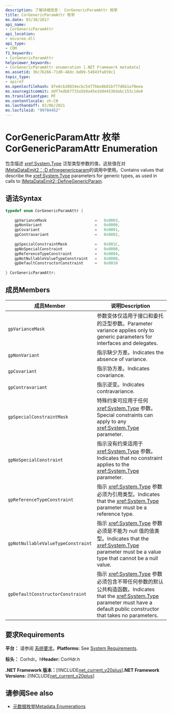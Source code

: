 ```yaml
---
description: 了解详细信息： CorGenericParamAttr 枚举
title: CorGenericParamAttr 枚举
ms.date: 03/30/2017
api_name:
- CorGenericParamAttr
api_location:
- mscoree.dll
api_type:
- COM
f1_keywords:
- CorGenericParamAttr
helpviewer_keywords:
- CorGenericParamAttr enumeration [.NET Framework metadata]
ms.assetid: 36c76266-71d8-48dc-bd89-54943fa659c1
topic_type:
- apiref
ms.openlocfilehash: 8fe8cb20834ecbc5477bbe8b01bf77d6b1af0eea
ms.sourcegitcommit: ddf7edb67715a5b9a45e3dd44536dabc153c1de0
ms.translationtype: MT
ms.contentlocale: zh-CN
ms.lasthandoff: 02/06/2021
ms.locfileid: "99784452"
---
```

# <a name="corgenericparamattr-enumeration"></a><span data-ttu-id="6a197-103">CorGenericParamAttr 枚举</span><span class="sxs-lookup"><span data-stu-id="6a197-103">CorGenericParamAttr Enumeration</span></span>

<span data-ttu-id="6a197-104">包含描述 <xref:System.Type> 泛型类型参数的值，这些值在对 [IMetaDataEmit2：:D efinegenericparam](imetadataemit2-definegenericparam-method.md)的调用中使用。</span><span class="sxs-lookup"><span data-stu-id="6a197-104">Contains values that describe the <xref:System.Type> parameters for generic types, as used in calls to [IMetaDataEmit2::DefineGenericParam](imetadataemit2-definegenericparam-method.md).</span></span>  
  
## <a name="syntax"></a><span data-ttu-id="6a197-105">语法</span><span class="sxs-lookup"><span data-stu-id="6a197-105">Syntax</span></span>  
  
```cpp  
typedef enum CorGenericParamAttr {  
  
    gpVarianceMask                     =   0x0003,  
    gpNonVariant                       =   0x0000,
    gpCovariant                        =   0x0001,  
    gpContravariant                    =   0x0002,  
  
    gpSpecialConstraintMask            =   0x001C,  
    gpNoSpecialConstraint              =   0x0000,  
    gpReferenceTypeConstraint          =   0x0004,
    gpNotNullableValueTypeConstraint   =   0x0008,  
    gpDefaultConstructorConstraint     =   0x0010  
  
} CorGenericParamAttr;  
```  
  
## <a name="members"></a><span data-ttu-id="6a197-106">成员</span><span class="sxs-lookup"><span data-stu-id="6a197-106">Members</span></span>  
  
|<span data-ttu-id="6a197-107">成员</span><span class="sxs-lookup"><span data-stu-id="6a197-107">Member</span></span>|<span data-ttu-id="6a197-108">说明</span><span class="sxs-lookup"><span data-stu-id="6a197-108">Description</span></span>|  
|------------|-----------------|  
|`gpVarianceMask`|<span data-ttu-id="6a197-109">参数变体仅适用于接口和委托的泛型参数。</span><span class="sxs-lookup"><span data-stu-id="6a197-109">Parameter variance applies only to generic parameters for interfaces and delegates.</span></span>|  
|`gpNonVariant`|<span data-ttu-id="6a197-110">指示缺少方差。</span><span class="sxs-lookup"><span data-stu-id="6a197-110">Indicates the absence of variance.</span></span>|  
|`gpCovariant`|<span data-ttu-id="6a197-111">指示协方差。</span><span class="sxs-lookup"><span data-stu-id="6a197-111">Indicates covariance.</span></span>|  
|`gpContravariant`|<span data-ttu-id="6a197-112">指示逆变。</span><span class="sxs-lookup"><span data-stu-id="6a197-112">Indicates contravariance.</span></span>|  
|`gpSpecialConstraintMask`|<span data-ttu-id="6a197-113">特殊约束可应用于任何 <xref:System.Type> 参数。</span><span class="sxs-lookup"><span data-stu-id="6a197-113">Special constraints can apply to any <xref:System.Type> parameter.</span></span>|  
|`gpNoSpecialConstraint`|<span data-ttu-id="6a197-114">指示没有约束适用于 <xref:System.Type> 参数。</span><span class="sxs-lookup"><span data-stu-id="6a197-114">Indicates that no constraint applies to the <xref:System.Type> parameter.</span></span>|  
|`gpReferenceTypeConstraint`|<span data-ttu-id="6a197-115">指示 <xref:System.Type> 参数必须为引用类型。</span><span class="sxs-lookup"><span data-stu-id="6a197-115">Indicates that the <xref:System.Type> parameter must be a reference type.</span></span>|  
|`gpNotNullableValueTypeConstraint`|<span data-ttu-id="6a197-116">指示 <xref:System.Type> 参数必须是不能为 null 值的值类型。</span><span class="sxs-lookup"><span data-stu-id="6a197-116">Indicates that the <xref:System.Type> parameter must be a value type that cannot be a null value.</span></span>|  
|`gpDefaultConstructorConstraint`|<span data-ttu-id="6a197-117">指示 <xref:System.Type> 参数必须包含不带任何参数的默认公共构造函数。</span><span class="sxs-lookup"><span data-stu-id="6a197-117">Indicates that the <xref:System.Type> parameter must have a default public constructor that takes no parameters.</span></span>|  
  
## <a name="requirements"></a><span data-ttu-id="6a197-118">要求</span><span class="sxs-lookup"><span data-stu-id="6a197-118">Requirements</span></span>  

 <span data-ttu-id="6a197-119">**平台：** 请参阅 [系统要求](../../get-started/system-requirements.md)。</span><span class="sxs-lookup"><span data-stu-id="6a197-119">**Platforms:** See [System Requirements](../../get-started/system-requirements.md).</span></span>  
  
 <span data-ttu-id="6a197-120">**标头：** Corhdr。h</span><span class="sxs-lookup"><span data-stu-id="6a197-120">**Header:** CorHdr.h</span></span>  
  
 <span data-ttu-id="6a197-121">**.NET Framework 版本：**[!INCLUDE[net_current_v20plus](../../../../includes/net-current-v20plus-md.md)]</span><span class="sxs-lookup"><span data-stu-id="6a197-121">**.NET Framework Versions:** [!INCLUDE[net_current_v20plus](../../../../includes/net-current-v20plus-md.md)]</span></span>  
  
## <a name="see-also"></a><span data-ttu-id="6a197-122">请参阅</span><span class="sxs-lookup"><span data-stu-id="6a197-122">See also</span></span>

- [<span data-ttu-id="6a197-123">元数据枚举</span><span class="sxs-lookup"><span data-stu-id="6a197-123">Metadata Enumerations</span></span>](metadata-enumerations.md)
